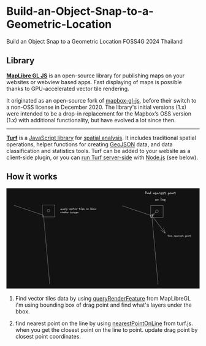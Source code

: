 # Build-an-Object-Snap-to-a-Geometric-Location

Build an Object Snap to a Geometric Location FOSS4G 2024 Thailand

## Library

**[MapLibre GL JS](https://maplibre.org/maplibre-gl-js/docs/API/)** is an open-source library for publishing maps on your websites or webview based apps. Fast displaying of maps is possible thanks to GPU-accelerated vector tile rendering.

It originated as an open-source fork of [mapbox-gl-js](https://github.com/mapbox/mapbox-gl-js), before their switch to a non-OSS license in December 2020. The library's initial versions (1.x) were intended to be a drop-in replacement for the Mapbox’s OSS version (1.x) with additional functionality, but have evolved a lot since then.

---

**[Turf](https://turfjs.org)** is a [JavaScript library](https://en.wikipedia.org/wiki/JavaScript_library) for [spatial analysis](https://en.wikipedia.org/wiki/Spatial_analysis). It includes traditional spatial operations, helper functions for creating [GeoJSON](https://geojson.org) data, and data classification and statistics tools. Turf can be added to your website as a client-side plugin, or you can [run Turf server-side](https://www.npmjs.com/package/@turf/turf) with [Node.js](https://nodejs.org/) (see below).

## How it works

![alt text](/images/img-1.png "Sample image caption")

1. Find vector tiles data by using [queryRenderFeature](https://maplibre.org/maplibre-gl-js/docs/API/classes/Map/#queryrenderedfeatures) from MapLibreGL i'm using bounding box of drag point and find what's layers under the bbox.

2. find nearest point on the line by using [nearestPointOnLine](https://turfjs.org/docs/api/nearestPointOnLine) from turf.js. when you get the closest point on the line to point. update drag point by closest point coordinates.

